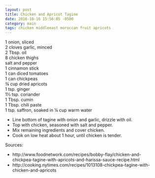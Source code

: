 ```yaml
---
layout: post
title: Chicken and Apricot Tagine
date: 2016-10-16 15:56:05 -0500
category: main
tags: chicken middleeast moroccan fruit apricots
---
```

1 onion, sliced  
2 cloves garlic, minced  
2 Tbsp. oil  
8 chicken thighs  
salt and pepper  
1 cinnamon stick  
1 can diced tomatoes  
1 can chickpeas  
¾ cup dried apricots  
1 tsp. ginger  
1½ tsp. coriander  
1 Tbsp. cumin  
1 Tbsp. chili paste  
1 tsp. saffron, soaked in ¼ cup warm water  
<ul>
 	<li>Line bottom of tagine with onion and garlic, drizzle with oil.</li>
 	<li>Top with chicken, seasoned with salt and pepper.</li>
 	<li>Mix remaining ingredients and cover chicken.</li>
 	<li>Cook on low heat about 1 hour, until chicken is tender.</li>
</ul>
Sources:  
<ul>
 	<li>http://www.foodnetwork.com/recipes/bobby-flay/chicken-and-chickpea-tagine-with-apricots-and-harissa-sauce-recipe.html</li>
 	<li>http://cooking.nytimes.com/recipes/1013108-chickpea-tagine-with-chicken-and-apricots</li>
</ul>

